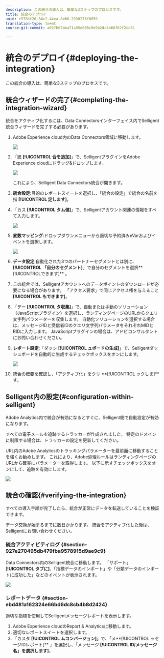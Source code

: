 ```yaml
---
description: この統合の導入は、簡単な3ステップのプロセスです。
title: 統合のデプロイ
uuid: c578bf26-34c2-44ea-8e60-2990273f8659
translation-type: tm+mt
source-git-commit: a02fb674ea71a05e085c8e9b2dc4460f62f2cd51

---
```



# 統合のデプロイ{#deploying-the-integration}

この統合の導入は、簡単な3ステップのプロセスです。

## 統合ウィザードの完了{#completing-the-integration-wizard}

統合をアクティブ化するには、Data Connectorsインターフェイス内でSelligent統合ウィザードを完了する必要があります。

1. Adobe Experience cloud内のData Connectors領域に移動します。

   ![](assets/selligent-data_connectors.png)

1. 「統 **[!UICONTROL 合を追加]**」で、SelligentプラグインをAdobe Experience cloudにドラッグ&amp;ドロップします。

   ![](assets/selligent-add_integration.png)

   これにより、Selligent Data Connectors統合が開きます。

1. **統合設定**:目的のレポートスイートを選択し、「統合の設定」で統合の名前を指 **[!UICONTROL 定します]**。

1. 「カス **[!UICONTROL タム値]**」で、Selligentアカウント関連の情報をすべて入力します。

   ![](assets/selligent-general_settings.png)

1. **変数マッピング**:ドロップダウンメニューから適切な予約済みeVarおよびイベントを選択します。

   ![](assets/selligent-variables.png)

1. **データ設定**:自動化された3つのパートナーセグメントとは別に、 **[!UICONTROL 「自分のセグメント]**」で自分のセグメントを選択**[!UICONTROL &#x200B;できます]** 。

1. この統合では、Selligentアカウントへのデータポイントのダウンロードが必要になる場合があります。 「アクセス要求」で同じアクセス権を与えること **[!UICONTROL もできます]**。
1. 「デー **[!UICONTROL タ収集]**」で、自動または手動のソリューション（JavaScriptプラグイン）を選択し、ランディングページのURLからクエリ文字列パラメーターを収集します。 自動化ソリューションを選択する場合は、メッセージIDと受信者IDのクエリ文字列パラメータをそれぞれMIDとRIDに入力します。 JavaScriptプラグインの場合は、アドビコンサルタントにお問い合わせください。
1. **レポート設定**:「ダッシ **[!UICONTROL ュボードの生成]**」で、Selligentダッシュボードを自動的に生成するチェックボックスをオンにします。

   ![](assets/selligent-report_settings.png)

1. 統合の概要を確認し、「アクティブ化」をクリ **[!UICONTROL ックしま]**す。

## Selligent内の設定{#configuration-within-selligent}

Adobe Analytics内で統合が有効になるとすぐに、Selligent側で自動設定が有効になります。

すべての電子メールを追跡するトラッカーが作成されました。 特定のドメインに制限する場合は、トラッカーの設定を更新してください。

URL内のAdobe Analyticsのトラッキングパラメーターを最前面に移動することを強くお勧めします。 これにより、Adobe処理ルールはランディングページのURLから確実にパラメーターを取得します。 以下に示すチェックボックスをオンにして、追跡を有効にします。

![](assets/selligent-tracker.png)

## 統合の確認{#verifying-the-integration}

すべての導入手順が完了したら、統合が正常にデータを転送していることを検証できます。

データ交換が始まるまでに数日かかります。 統合をアクティブ化した後は、Selligentにお問い合わせください。

### 統合アクティビティログ {#section-927e270495db479fba9578915d9ae9c9}

Data Connectors内のSelligent統合に移動します。 「サポート」 **[!UICONTROL タブに]**、「指標データのインポート」や「分類データのインポートに成功した」などのイベントが表示されます。

![](assets/selligent-verifying.png)

### レポートデータ {#section-ebd481a162324e66bd6dc8cb4b8d2424}

適切な指標を使用してSelligentメッセージレポートを表示します。

1. Adobe Experience cloudのReport &amp; Analyticsに移動します。
1. 適切なレポートスイートを選択します。
1. 「カスタ **[!UICONTROL ムコンバージョン]**」で、「メ**[!UICONTROL &#x200B;ッセージIDレポート]** 」を選択し、「メッセージ **[!UICONTROL ID/メッセージ名」を選択します]**。
